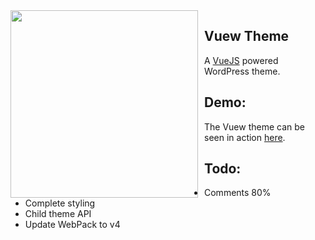 <img src="https://10pl8.com/wp-content/themes/vuew/src/svg/vuew-logo.svg" width="300" style="float:left; margin-right:10px">

## Vuew Theme
A [VueJS](https://vuejs.org) powered WordPress theme. 

## Demo:
The Vuew theme can be seen in action [here](https://10pl8.com).

## Todo:
* Comments 80%
* Complete styling
* Child theme API
* Update WebPack to v4
